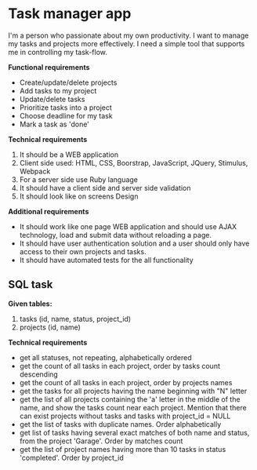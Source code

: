 # Task manager app

I'm a person who passionate about my own productivity. I want to
manage my tasks and projects more effectively. I need a simple tool that
supports me in controlling my task-flow.

**Functional requirements**
- Create/​​update/​​delete projects 
- Add tasks to my project
- Update/​​delete tasks
- Prioritize tasks into a project 
- Choose deadline for my task 
- Mark a task as 'done'

**Technical requirements**
1. It should be a WEB application 
2. Client side used: HTML, CSS, Boorstrap, JavaScript, JQuery, Stimulus, Webpack
3. For a server side use Ruby language
4. It should have a client side and server side validation
5. It should look like on screens Design

**Additional requirements**
- It should work like one page WEB application and should use AJAX technology, load and submit data without reloading a page.
- It should have user authentication solution and a user should only have access to their own projects and tasks.
- It should have automated tests for the all functionality

## SQL task

**Given tables:**
1. tasks (id, name, status, project_id)
2. ​projects (id, name) 

**Technical requirements**
- get all statuses, not repeating, alphabetically ordered
- get the count of all tasks in each project, order by tasks count descending
- get the count of all tasks in each project, order by projects names
- get the tasks for all projects having the name beginning with "N" letter
- get the list of all projects containing the 'a' letter in the middle of the name, and show the tasks count near each project. Mention that there can exist projects without tasks and tasks with project_id = NULL
- get the list of tasks with duplicate names. Order alphabetically
- get list of tasks having several exact matches of both name and status, from the project 'Garage'. Order by matches count
- get the list of project names having more than 10 tasks in status 'completed'. Order by project_id